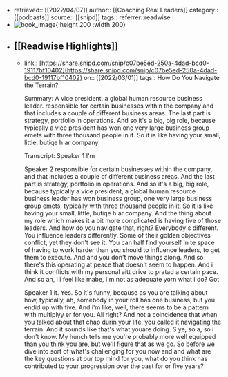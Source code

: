 - retrieved:: [[2022/04/07]]
  author:: [[Coaching Real Leaders]]
  category:: [[podcasts]]
  source:: [[snipd]]
  tags:: 
  referrer::readwise
- ![book_image](https://images.weserv.nl/?url=https%3A%2F%2Fhbr.org%2Fresources%2Fimages%2Fpodcasts%2F1400-coaching-real-leaders-lg.png&w=100&h=100){:height 200 :width 200}
- ## [[Readwise Highlights]]
	- link:: [https://share.snipd.com/snip/c07be5ed-250a-4dad-bcd0-19117bf10402](https://share.snipd.com/snip/c07be5ed-250a-4dad-bcd0-19117bf10402)
	  on:: [[2022/03/01]]
	  tags:: 
	  How Do You Navigate the Terrain?
	  
	  Summary:
	  A vice president, a global human resource business leader. responsible for certain businesses within the company and that includes a couple of different business areas. The last part is strategy, portfolio in operations. And so it's a big, big role, because typically a vice president has won one very large business group emets with three thousand people in it. So it is like having your small, little, butiqe h ar company.
	  
	  Transcript:
	  Speaker 1
	  I'm
	  
	  Speaker 2
	  responsible for certain businesses within the company, and that includes a couple of different business areas. And the last part is strategy, portfolio in operations. And so it's a big, big role, because typically a vice president, a global human resource business leader has won business group, one very large business group emets, typically with three thousand people in it. So it is like having your small, little, butiqe h ar company. And the thing about my role which makes it a bit more complicated is having five of those leaders. And how do you navigate that, right? Everybody's different. You influence leaders differently. Some of their golden objectives conflict, yet they don't see it. You can half find yourself in te space of having to work harder than you should to influence leaders, to get them to execute. And and you don't move things along. And so there's this operating at peace that doesn't seem to happen. And i think it conflicts with my personal aitt drive to pratad a certain pace. And so an, i i feel like mabe, i'm not as adequate yorn what i do? Got
	  
	  Speaker 1
	  it. Yes. So it's funny, because as you are talking about how, typically, ah, somebody in your roll has one business, but you endid up with five. And i'm like, well, there seems to be a pattern with multiplyy er for you. All right? And not a coincidence that when you talked about that chap durin your life, you called it navigating the terrain. And it sounds like that's what youare doing. S ye, so a, so i don't know. My hunch tells me you're probably more well equipped than you think you are, but we'll figure that as we go. So before we dive into sort of what's challenging for you now and and what are the key questions at our top mind for you, what do you think has contributed to your progression over the past for or five years?